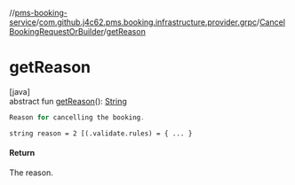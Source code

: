 //[pms-booking-service](../../../index.md)/[com.github.j4c62.pms.booking.infrastructure.provider.grpc](../index.md)/[CancelBookingRequestOrBuilder](index.md)/[getReason](get-reason.md)

# getReason

[java]\
abstract fun [getReason](get-reason.md)(): [String](https://docs.oracle.com/en/java/javase/23/docs/api/java.base/java/lang/String.html)

```kotlin
Reason for cancelling the booking.

```

`string reason = 2 [(.validate.rules) = { ... }`

#### Return

The reason.